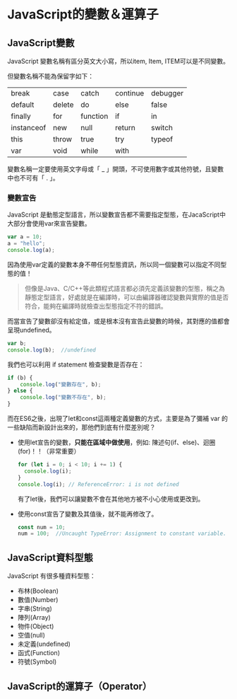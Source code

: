 # JavaScript的變數＆運算子

## JavaScript變數

JavaScript 變數名稱有區分英文大小寫，所以item, Item, ITEM可以是不同變數。

但變數名稱不能為保留字如下：

|  |  |  |  |  |
| :--- | :--- | :--- | :--- | :--- |
| break | case | catch | continue | debugger |
| default | delete | do | else | false |
| finally | for | function | if | in |
| instanceof | new | null | return | switch |
| this | throw | true | try | typeof |
| var | void | while | with |  |

變數名稱一定要使用英文字母或「 \_ 」開頭，不可使用數字或其他符號，且變數中也不可有「 . 」。

### 變數宣告

JavaScript 是動態定型語言，所以變數宣告都不需要指定型態，在JacaScript中大部分會使用var來宣告變數。

```javascript
var a = 10;
a = "hello";
console.log(a);
```

因為使用var定義的變數本身不帶任何型態資訊，所以同一個變數可以指定不同型態的值！

> 但像是Java、C/C++等此類程式語言都必須先定義該變數的型態，稱之為靜態定型語言，好處就是在編譯時，可以由編譯器確認變數與實際的值是否符合，能夠在編譯時就檢查出型態指定不符的錯誤。

而當宣告了變數卻沒有給定值，或是根本沒有宣告此變數的時候，其對應的值都會呈現undefined。

```javascript
var b;
console.log(b);  //undefined
```

我們也可以利用 if statement 檢查變數是否存在：

```javascript
if (b) {
    console.log("變數存在", b);
} else {
    console.log("變數不存在", b);
}
```

而在ES6之後，出現了let和const這兩種定義變數的方式，主要是為了彌補 var 的一些缺陷而新設計出來的，那他們到底有什麼差別呢？

* 使用let宣告的變數，**只能在區域中做使用**，例如: 陳述句\(if、else\)、迴圈\(for\)！！（非常重要）

  ```javascript
  for (let i = 0; i < 10; i += 1) {
    console.log(i);
  }
  console.log(i); // ReferenceError: i is not defined
  ```

  有了let後，我們可以讓變數不會在其他地方被不小心使用或更改到。  

* 使用const宣告了變數及其值後，就不能再修改了。

  ```javascript
  const num = 10;
  num = 100;  //Uncaught TypeError: Assignment to constant variable.
  ```

## JavaScript資料型態

JavaScript 有很多種資料型態：

* 布林\(Boolean\)
* 數值\(Number\)
* 字串\(String\)
* 陣列\(Array\)
* 物件\(Object\)
* 空值\(null\)
* 未定義\(undefined\)
* 函式\(Function\)
* 符號\(Symbol\)

## JavaScript的運算子（Operator）

